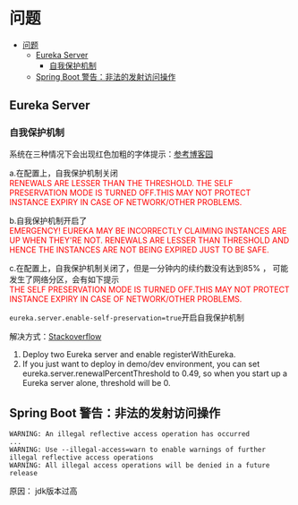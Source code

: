 # 问题

- [问题](#问题)
  - [Eureka Server](#eureka-server)
    - [自我保护机制](#自我保护机制)
  - [Spring Boot 警告：非法的发射访问操作](#spring-boot-警告非法的发射访问操作)


## Eureka Server

### 自我保护机制

系统在三种情况下会出现红色加粗的字体提示：[参考博客园](https://www.cnblogs.com/linjiqin/p/10087462.html)

a.在配置上，自我保护机制关闭  
<font color="red">RENEWALS ARE LESSER THAN THE THRESHOLD. THE SELF PRESERVATION MODE IS TURNED OFF.THIS MAY NOT PROTECT INSTANCE EXPIRY IN CASE OF NETWORK/OTHER PROBLEMS.</font>

b.自我保护机制开启了  
<font color="red">EMERGENCY! EUREKA MAY BE INCORRECTLY CLAIMING INSTANCES ARE UP WHEN THEY'RE NOT. RENEWALS ARE LESSER THAN THRESHOLD AND HENCE THE INSTANCES ARE
NOT BEING EXPIRED JUST TO BE SAFE.</font>

c.在配置上，自我保护机制关闭了，但是一分钟内的续约数没有达到85% ， 可能发生了网络分区，会有如下提示  
<font color="red">THE SELF PRESERVATION MODE IS TURNED OFF.THIS MAY NOT PROTECT INSTANCE EXPIRY IN CASE OF NETWORK/OTHER PROBLEMS.</font>

``eureka.server.enable-self-preservation=true``开启自我保护机制

解决方式：[Stackoverflow](https://stackoverflow.com/questions/33921557/understanding-spring-cloud-eureka-server-self-preservation-and-renew-threshold)

1. Deploy two Eureka server and enable registerWithEureka.
2. If you just want to deploy in demo/dev environment, you can set eureka.server.renewalPercentThreshold to 0.49, so when you start up a Eureka server alone, threshold will be 0.

## Spring Boot 警告：非法的发射访问操作

```
WARNING: An illegal reflective access operation has occurred   
...
WARNING: Use --illegal-access=warn to enable warnings of further illegal reflective access operations  
WARNING: All illegal access operations will be denied in a future release
```

原因： jdk版本过高
